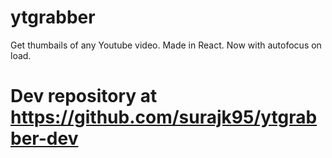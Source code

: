# ytgrabber
Get thumbails of any Youtube video. Made in React.
Now with autofocus on load.
# Dev repository at https://github.com/surajk95/ytgrabber-dev
